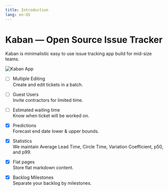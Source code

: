 ```yaml
---
title: Introduction
lang: en-US
---
```


# Kaban&nbsp;&mdash; Open Source Issue Tracker

Kaban is minimalistic easy to use issue tracking app build for mid-size teams.

<img :src="$withBase('/kaban-screenshot.png')" alt="Kaban App">

- [ ] Multiple Editing <br>
Create and edit tickets in a batch.

- [ ] Guest Users<br>
Invite contractors for limited time.

- [ ] Estimated waiting time<br>
Know when ticket will be worked on.

- [x] Predictions <br>
Forecast end date lower & upper bounds.

- [x] Statistics<br>
We maintain Average Lead Time, Circle Time, Variation Coefficient, p50, and p99.

- [x] Flat pages <br>
Store flat markdown content.

- [x] Backlog Milestones <br>
Separate your backlog by milestones.
